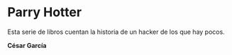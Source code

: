 # Parry Hotter

Esta serie de libros cuentan la historia de un hacker de los que hay pocos.

**César García**
